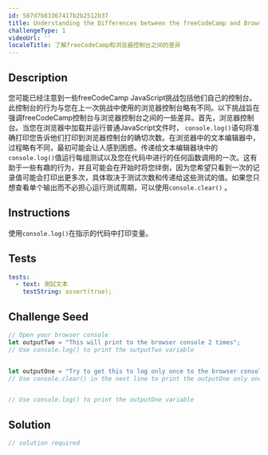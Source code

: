 ```yaml
---
id: 587d7b83367417b2b2512b37
title: Understanding the Differences between the freeCodeCamp and Browser Console
challengeType: 1
videoUrl: ''
localeTitle: 了解freeCodeCamp和浏览器控制台之间的差异
---
```


## Description
<section id="description">您可能已经注意到一些freeCodeCamp JavaScript挑战包括他们自己的控制台。此控制台的行为与您在上一次挑战中使用的浏览器控制台略有不同。以下挑战旨在强调freeCodeCamp控制台与浏览器控制台之间的一些差异。首先，浏览器控制台。当您在浏览器中加载并运行普通JavaScript文件时， <code>console.log()</code>语句将准确打印您告诉他们打印到浏览器控制台的确切次数。在浏览器中的文本编辑器中，过程略有不同，最初可能会让人感到困惑。传递给文本编辑器块中的<code>console.log()</code>值运行每组测试以及您在代码中进行的任何函数调用的一次。这有助于一些有趣的行为，并且可能会在开始时将您绊倒，因为您希望只看到一次的记录值可能会打印出更多次，具体取决于测试次数和传递给这些测试的值。如果您只想查看单个输出而不必担心运行测试周期，可以使用<code>console.clear()</code> 。 </section>

## Instructions
<section id="instructions">使用<code>console.log()</code>在指示的代码中打印变量。 </section>

## Tests
<section id='tests'>

```yml
tests:
  - text: 測試文本
    testString: assert(true);

```

</section>

## Challenge Seed
<section id='challengeSeed'>

<div id='js-seed'>

```js
// Open your browser console
let outputTwo = "This will print to the browser console 2 times";
// Use console.log() to print the outputTwo variable


let outputOne = "Try to get this to log only once to the browser console";
// Use console.clear() in the next line to print the outputOne only once


// Use console.log() to print the outputOne variable

```

</div>



</section>

## Solution
<section id='solution'>

```js
// solution required
```
</section>
